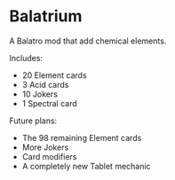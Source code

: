 # Balatrium
A Balatro mod that add chemical elements.

Includes:
* 20 Element cards
* 3 Acid cards
* 10 Jokers
* 1 Spectral card

Future plans:
* The 98 remaining Element cards
* More Jokers
* Card modifiers
* A completely new Tablet mechanic
